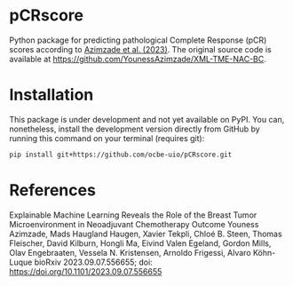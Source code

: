 # pCRscore

Python package for predicting pathological Complete Response (pCR) scores according to [Azimzade et al. (2023)](https://www.biorxiv.org/content/10.1101/2023.09.07.556655). The original source code is available at https://github.com/YounessAzimzade/XML-TME-NAC-BC.

# Installation

This package is under development and not yet available on PyPI. You can, nonetheless, install the development version directly from GitHub by running this command on your terminal (requires git):

```bash
pip install git+https://github.com/ocbe-uio/pCRscore.git
```

# References

Explainable Machine Learning Reveals the Role of the Breast Tumor Microenvironment in Neoadjuvant Chemotherapy Outcome
Youness Azimzade, Mads Haugland Haugen, Xavier Tekpli, Chloé B. Steen, Thomas Fleischer, David Kilburn, Hongli Ma, Eivind Valen Egeland, Gordon Mills, Olav Engebraaten, Vessela N. Kristensen, Arnoldo Frigessi, Alvaro Köhn-Luque
bioRxiv 2023.09.07.556655; doi: https://doi.org/10.1101/2023.09.07.556655
